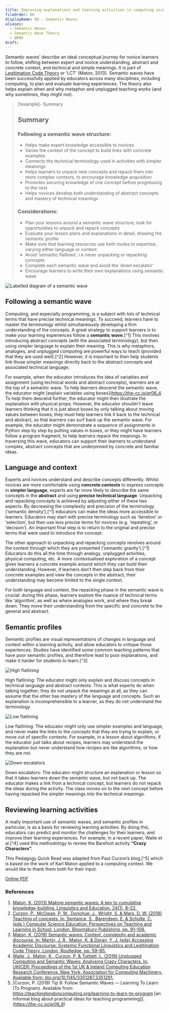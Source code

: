 ```yaml
---
title: Improving explanations and learning activities in computing using semantic waves 
fileOrder: 06
displayName: 06 - Semantic Waves
aliases:
  - Semantic Waves
  - Semantic Wave Theory
  - QR06
draft:
---
```


Semantic waves’ describe an ideal conceptual journey for novice learners to follow, shifting between expert and novice understanding, abstract and concrete context, and technical and simple meanings. It is part of [Legitimation Code Theory](https://thee-cc.io/qr06_3) or ‘LCT’ (Maton, 2013). Semantic waves have been successfully applied by educators across many disciplines, including computing, to plan and evaluate learning experiences. The theory also helps explain when and why metaphor and unplugged teaching works (and why sometimes, they might not).

>[!example]- Summary
>## Summary
>
>### Following a semantic wave structure:
>* Helps make expert knowledge accessible to novices
> * Varies the context of the concept to build links with concrete examples
>* Connects the technical terminology used in activities with simpler
meanings
>* Helps learners to unpack new concepts and repack them into more complex contexts, to encourage knowledge acquisition
>* Promotes securing knowledge of one concept before progressing to the next
> * Helps novices develop both understanding of abstract concepts
and mastery of technical meanings
>
>### Considerations:
>* Plan your lessons around a semantic wave structure; look for opportunities to unpack and repack concepts
>* Evaluate your lesson plans and explanations in detail, drawing the
semantic profile
>* Make sure that learning resources use both routes to expertise, varying either language or context
>* Avoid ‘semantic flatlines’, i.e never unpacking or repacking concepts
>* Complete each semantic wave and avoid the ‘down escalator’
>* Encourage learners to write their own explanations using semantic wave

![Labelled diagram of a semantic wave](../assets/img/quickreads/QR06_1_Semantic_Waves.svg)

## Following a semantic wave

Computing, and especially programming, is a subject with lots of technical terms that have precise technical meanings. To succeed, learners have to master the terminology whilst simultaneously developing a firm understanding of the concepts. A great strategy to support learners is to make your learning experiences follow a **semantic wave**.[^1] This involves introducing abstract concepts (with the associated terminology), but then using simpler language to explain their meaning. This is why metaphors, analogies, and unplugged computing are powerful ways to teach (provided that they are used well).[^2] However, it is important to then help students link those simpler meanings directly back to the abstract concepts and associated technical
language.

For example, when the educator introduces the idea of variables and assignment (using technical words and abstract concepts), learners are at the top of a semantic wave. To help learners descend the semantic wave, the educator might [explain variables using boxes](https://the-cc.io/qr06_4. To help them descend further, the educator might then illustrate the explanation with physical props. However, the educator shouldn’t leave learners thinking that it is just about boxes by only talking about moving values between boxes; they must help learners link it back to the technical and abstract, so that learners can surf back up the semantic wave. For example, the educator might demonstrate a sequence of assignments in Python step by step by putting values in boxes, or they might have learners follow a program fragment, to help learners repack the meanings. In traversing this wave, educators can support their learners to understand complex, abstract concepts that are underpinned by concrete and familiar ideas.

## Language and context

Experts and novices understand and describe concepts differently. Whilst novices are more comfortable using **concrete contexts** to express concepts in **simpler language**, experts are far more likely to describe the same concepts in the **abstract** and using **precise technical language**. Unpacking and repacking concepts is achieved by adjusting either of these two aspects. By decreasing the complexity and precision of the terminology (‘semantic density’),[^1] educators can make the ideas more accessible to learners. Educators may start with precise terminology such as ‘iteration’ or ‘selection’, but then use less precise terms for novices (e.g. ‘repeating’, or ‘decision’). An important final step is to return to the original and precise terms that were used to introduce the concept. 

The other approach to unpacking and repacking concepts revolves around the context through which they are presented (‘semantic gravity’).[^1] Educators do this all the time through analogy, unplugged activities, physical computing, etc. A more contextualised exploration of a concept gives learners a concrete example around which they can build their understanding. However, if learners don’t then step back from their concrete examples and view the concepts in the abstract, their understanding may become limited to the single context. 

For both language and context, the repacking phase in the semantic wave is crucial: during this phase, learners explore the nuance of technical terms like ‘algorithm’, as well as where analogies work, and where they break down. They move their understanding from the specific and concrete to the general and abstract.

## Semantic profiles

Semantic profiles are visual representations of changes in language and context within a learning activity, and allow educators to critique those experiences. Studies have identified some common teaching patterns that have poor semantic profiles, and therefore lead to poor explanations, and make it harder for students to learn.[^3]

![High flatlining](../assets/img/quickreads/QR06_2_Semantic_Waves.svg)

High flatlining: The educator might only explain and discuss concepts in technical language and abstract contexts. This is what experts do when talking together; they do not unpack the meanings at all, as they can assume that the other has mastery of the language and concepts. Such an explanation is incomprehensible to a learner, as they do not understand the terminology.

![Low flatlining](../assets/img/quickreads/QR06_3_Semantic_Waves.svg)

Low flatlining: The educator might only use simpler examples and language, and never make the links to the concepts that they are trying to explain, or move out of specific contexts. For example, in a lesson about algorithms, if the educator just talks about recipes, learners may understand the explanation but never understand how recipes are like algorithms, or how they are not.

![Down escalators](../assets/img/quickreads/QR06_4_Semantic_Waves.svg)

Down escalators: The educator might structure an explanation or lesson so that it takes learners down the semantic wave, but not back up. The educator makes a link from a technical concept, but learners do not repack the ideas during the activity. The class moves on to the next concept before having repacked the simpler meanings into the technical meanings.

## Reviewing learning activities

A really important use of semantic waves, and semantic profiles in particular, is as a basis for reviewing learning activities. By doing this, educators can predict and monitor the challenges for their learners, and improve their learning experiences. For example, in a recent paper, Waite et al.[^4] used this methodology to review the Barefoot activity **“Crazy Characters”.**

This Pedagogy Quick Read was adapted from Paul Curzon’s blog,[^5] which is based on the work of Karl Maton applied to a computing context. We would like to thank them both for their input.

[Online PDF](https://the-cc.io/qr06)

### References

1. [Maton, K. (2013) Making semantic waves: A key to cumulative knowledge-building. Linguistics and Education. 24(1), 8–22.](https://the-cc.io/qr06_5)
2. [Curzon, P., McOwan, P. W., Donohue, J., Wright, S. & Mars, D. W. (2018) Teaching of concepts. In: Sentance, S., Barendsen, E. & Schulte, C. (eds.) Computer Science Education: Perspectives on Teaching and Learning in School. London, Bloomsbury Publishing, pp. 91–108.](https://the-cc.io/qr06_6)
3. [Maton, K. (2019) Semantic waves: Context, complexity and academic discourse. In: Martin, J. R., Maton, K. & Doran, Y. J. (eds) Accessing Academic Discourse: Systemic Functional Linguistics and Legitimation Code Theory. London, Routledge, pp. 59–85.](https://the-cc.io/qr06_7)
4. [Waite, J., Maton, K., Curzon, P. & Tuttiett, L. (2019) Unplugged Computing and Semantic Waves: Analysing Crazy Characters. In: UKICER: Proceedings of the 1st UK & Ireland Computing Education Research Conference. New York, Association for Computing Machinery. Available from: doi.org/10.1145/3351287.3351291.](https://the-cc.io/qr06_8)
5. [Curzon, P. (2019) Tip 9: Follow Semantic Waves — Learning To Learn (To Program). Available  from: https://teachinglondoncomputing.org/learning-to-learn-to-program
[an informal blog about practical ideas for teaching programming]].(https://the-cc.io/qr06_9)